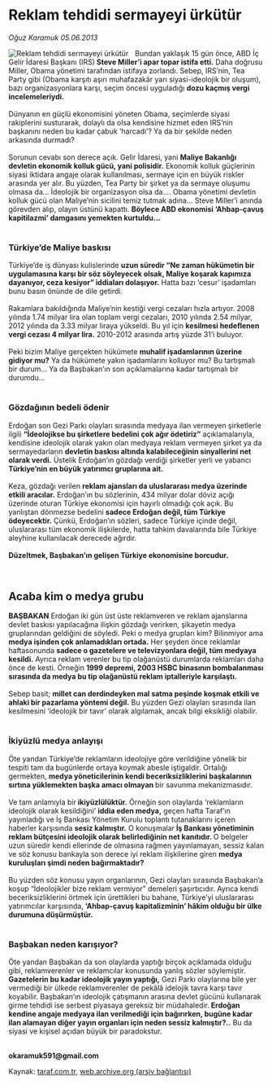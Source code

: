 # Reklam tehdidi sermayeyi ürkütür

*Oğuz Karamuk 05.06.2013*

<div class="yazi"><img align="left" alt="Reklam tehdidi sermayeyi ürkütür" border="0" src="http://www.taraf.com.tr/fotoraflar/makaleler/reklam-tehdidi-sermayeyi-urkutur_1974_orijinal.jpg" style="border-right-width:10px; border-color:#FFFFFF"/>Bundan yaklaşık 15 gün önce, ABD İç Gelir İdaresi Başkanı (IRS)<strong> Steve Miller’i apar topar istifa etti.</strong> Daha doğrusu Miller, Obama yönetimi tarafından istifaya zorlandı. Sebep, IRS’nin, Tea Party gibi (Obama karşıtı aşırı muhafazakâr yarı siyasi-ideolojik bir oluşum), bazı organizasyonlara karşı, seçim öncesi uyguladığı <strong>dozu kaçmış vergi incelemeleriydi.<br/></strong><br/>Dünyanın en güçlü ekonomisini yöneten Obama, seçimlerde siyasi rakiplerini susturarak, dolaylı da olsa kendisine hizmet eden IRS’nin başkanını neden bu kadar çabuk ‘harcadı’? Ya da bir şekilde neden arkasında durmadı?<br/><br/>Sorunun cevabı son derece açık. Gelir İdaresi, yani <strong>Maliye Bakanlığı devletin ekonomik kolluk gücü, yani polisidir.</strong> Ekonomik kolluk güçlerinin siyasi iktidara angaje olarak kullanılması, sermaye için en büyük riskler arasında yer alır. Bu yüzden, Tea Party bir şirket ya da sermaye oluşumu olmasa da... İdeolojik bir organizasyon olsa da.... Obama yönetimi devletin kolluk gücü olan Maliye’nin sicilini temiz tutmak adına... Steve Miller’i anında görevden alıp, olayın üstünü kapattı. <strong>Böylece ABD ekonomisi ‘Ahbap-çavuş kapitilazmi’ damgasını yemekten kurtuldu...<br/></strong><br/>
<h3>Türkiye’de Maliye baskısı</h3>Türkiye’de iş dünyası kulislerinde <strong>uzun süredir “Ne zaman hükümetin bir uygulamasına karşı bir söz söyleyecek olsak, Maliye koşarak kapımıza dayanıyor, ceza kesiyor” iddiaları dolaşıyor.</strong> Hatta bazı ‘cesur’ işadamları bunu basın önünde de dile getirdi.<br/><br/>Rakamlara bakıldığında Maliye’nin kestiği vergi cezaları hızla artıyor. 2008 yılında 1.74 milyar lira olan toplam vergi cezaları, 2010 yılında 2.54 milyar, 2012 yılında da 3.33 milyar liraya yükseldi. Bu yıl için <strong>kesilmesi hedeflenen vergi cezası 4 milyar lira.</strong> 2010-2012 arasında artış yüzde 31’i buluyor.<br/><br/>Peki bizim Maliye gerçekten hükümete <strong>muhalif işadamlarının üzerine gidiyor mu?</strong> Ya da hükümete yakın işadamlarını kolluyor mu? Bu tartışmalı bir durum... Ya da Başbakan’ın son açıklamalarına kadar tartışmalı bir durumdu...<br/><br/>
<h3>Gözdağının bedeli ödenir</h3>
<p>Erdoğan son Gezi Parkı olayları sırasında medyaya ilan vermeyen şirketlerle ilgili <strong>“İdeolojikse bu şirketlere bedelini çok ağır ödetiriz”</strong> açıklamalarıyla, kendisine ideolojik olarak yakın olan medyaya reklam vermeyen şirket ya da sermayedarların <strong>devletin baskısı altında kalabileceğinin sinyallerini net olarak verdi.</strong> Üstelik Erdoğan’ın gözdağı verdiği şirketler yerli ve yabancı <strong>Türkiye’nin en büyük yatırımcı gruplarına ait.<br/></strong><br/>Keza, gözdağı verilen <strong>reklam ajansları da uluslararası medya üzerinde etkili aracılar.</strong> Erdoğan’ın bu sözlerinin, 434 milyar dolar döviz açığı üzerinde oturan Türkiye ekonomisi için hayırlı olmadığı çok açık. Bu yanlıştan dönmezse bedelini <strong>sadece Erdoğan değil, tüm Türkiye ödeyecektir.</strong> Çünkü, Erdoğan’ın sözleri, sadece Türkiye içinde değil, uluslararası tüm ekonomik ilişkilerde, hatta tahkim davalarında bile Türkiye aleyhine kullanılacak derecede ağırdır.<br/><br/><strong>Düzeltmek, Başbakan’ın gelişen Türkiye ekonomisine borcudur.</strong></p>
<p><strong></strong> </p>
<h2>Acaba kim o medya grubu</h2>
<p><strong>BAŞBAKAN</strong> Erdoğan iki gün üst üste reklamveren ve reklam ajanslarına devlet baskısı yapılacağına ilişkin gözdağı verirken, şikayetin medya gruplarından geldiğini de söyledi. Peki o medya grupları kim? Bilinmiyor ama <strong>medya işinden çok anlamadıkları ortada.</strong> Her şeyden önce reklamlar haftasonunda <strong>sadece o gazetelere ve televizyonlara değil, tüm medyaya kesildi.</strong> Ayrıca reklam verenler bu tip olağanüstü durumlarda reklamları daha önce de kesti. Örneğin <strong>1999 depremi, 2003 HSBC binasının bombalanması sırasında da medya bu tip olağanüstü reklam iptalleriyle karşılaştı.<br/></strong><br/>Sebep basit; <strong>millet can derdindeyken mal satma peşinde koşmak etkili ve ahlaki bir pazarlama yöntemi değil.</strong> Bu yüzden Gezi olayları sırasında ilan kesilmesini ‘ideolojik bir tavır’ olarak algılamak, ancak bilgi eksikliği olabilir.<br/><br/></p>
<h3>İkiyüzlü medya anlayışı</h3>
<p>Öte yandan Türkiye’de reklamların ideolojiye göre verildiğine yönelik bir tespiti tam da bugünlerde ortaya koymak abesle iştigaldir. Ortalığı germekten, <strong>medya yöneticilerinin kendi beceriksizliklerini başkalarının sırtına yüklemekten başka amacı olmayan </strong>bir savunma mekanizmasıdır.<br/><br/>Ve tam anlamıyla bir<strong> ikiyüzlülüktür.</strong> Örneğin son olaylarda ‘reklamların ideolojik olarak kesildiğini’ <strong>iddia eden medya,</strong> geçen hafta Taraf’ın yayınladığı ve İş Bankası Yönetim Kurulu toplantı tutanaklarını içeren haberler karşısında <strong>sesiz kalmıştır.</strong> O konuşmalar<strong> İş Bankası yönetiminin reklam bütçesini ideolojik olarak belirlediğinin net kanıtıdır. </strong>O belgeler uzun süredir kendi ellerinde de olmasına rağmen yayınlamayan, sessiz kalan ve söz konusu bankayla son derece iyi reklam ilişkilerine giren <strong>medya kuruluşları şimdi neden bağırmaktadır?<br/></strong><br/>Bu yüzden söz konusu yayın organlarının, Gezi olayları sırasında Başbakan’a koşup “İdeolojikler bize reklam vermiyor” demeleri şaşırtıcıdır. Ayrıca kendi beceriksizliklerini örtmek için ürettikleri bu bahane, Türkiye’yi uluslararası yatırımcılar karşısında,<strong> ‘Ahbap-çavuş kapitalizminin’ hâkim olduğu bir ülke durumuna düşürmüştür.<br/></strong><br/></p>
<h3>Başbakan neden karışıyor?</h3>
<p>Öte yandan Başbakan da son olaylarda yaptığı birçok açıklamada olduğu gibi, reklamverenler ve reklamcılar konusunda yanlış sözler söylemiştir.<strong> Gazetelerin bu kadar ideolojik yayın yaptığı,</strong> Gezi Parkı olaylarına bile yer vermediği bir ülkede reklamverenler de pekâlâ idelojik tavra karşı tavır koyabilir. Başbakan’ın ideolojik çatışmanın arasına devlet gücünü kullanarak girme tehdidi ise serbest piyasaya gereksiz bir müdahaledir.<strong> Erdoğan kendine angaje medyaya ilan verilmediği için bağırırken, bugüne kadar ilan alamayan diğer yayın organları için neden sessiz kalmıştır?..</strong> Bu da siyasi ve kişisel açıdan büyük bir paradokstur.<br/><br/></p>
<p><strong>okaramuk591@gmail.com<br/></strong></p>
</div>

Kaynak: [taraf.com.tr](http://www.taraf.com.tr:80/oguz-karamuk/makale-reklam-tehdidi-sermayeyi-urkutur.htm), [web.archive.org (arşiv bağlantısı)](http://web.archive.org/web/20130608171602/http://www.taraf.com.tr:80/oguz-karamuk/makale-reklam-tehdidi-sermayeyi-urkutur.htm)
